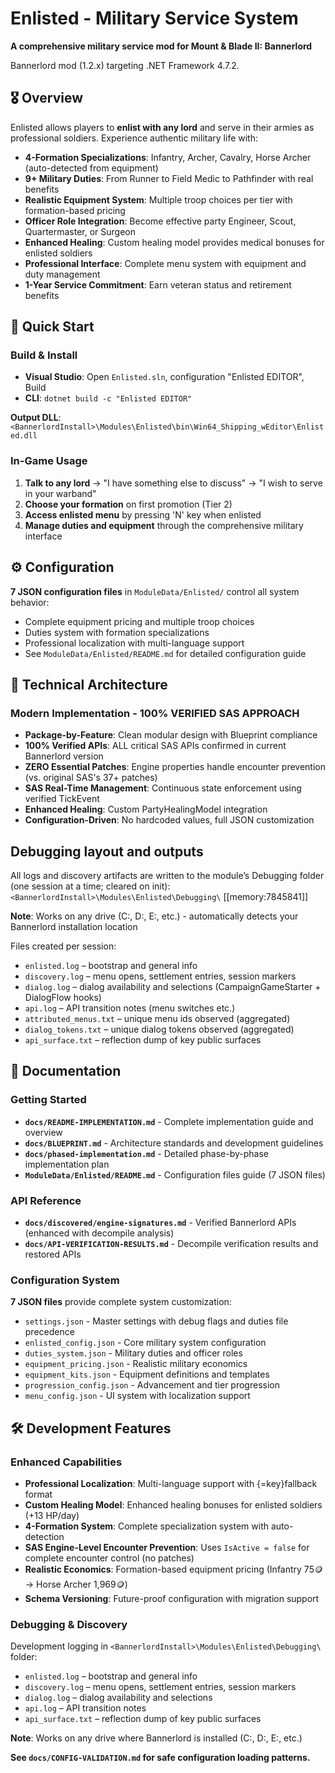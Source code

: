 # Enlisted - Military Service System

**A comprehensive military service mod for Mount & Blade II: Bannerlord**

Bannerlord mod (1.2.x) targeting .NET Framework 4.7.2.

## 🎖️ Overview

Enlisted allows players to **enlist with any lord** and serve in their armies as professional soldiers. Experience authentic military life with:

- **4-Formation Specializations**: Infantry, Archer, Cavalry, Horse Archer (auto-detected from equipment)
- **9+ Military Duties**: From Runner to Field Medic to Pathfinder with real benefits
- **Realistic Equipment System**: Multiple troop choices per tier with formation-based pricing  
- **Officer Role Integration**: Become effective party Engineer, Scout, Quartermaster, or Surgeon
- **Enhanced Healing**: Custom healing model provides medical bonuses for enlisted soldiers
- **Professional Interface**: Complete menu system with equipment and duty management
- **1-Year Service Commitment**: Earn veteran status and retirement benefits

## 🚀 Quick Start

### Build & Install
- **Visual Studio**: Open `Enlisted.sln`, configuration "Enlisted EDITOR", Build
- **CLI**: `dotnet build -c "Enlisted EDITOR"`

**Output DLL**: 
`<BannerlordInstall>\Modules\Enlisted\bin\Win64_Shipping_wEditor\Enlisted.dll`

### In-Game Usage
1. **Talk to any lord** → "I have something else to discuss" → "I wish to serve in your warband"
2. **Choose your formation** on first promotion (Tier 2)
3. **Access enlisted menu** by pressing 'N' key when enlisted  
4. **Manage duties and equipment** through the comprehensive military interface

## ⚙️ Configuration

**7 JSON configuration files** in `ModuleData/Enlisted/` control all system behavior:
- Complete equipment pricing and multiple troop choices
- Duties system with formation specializations  
- Professional localization with multi-language support
- See `ModuleData/Enlisted/README.md` for detailed configuration guide

## 🔧 Technical Architecture

### **Modern Implementation - 100% VERIFIED SAS APPROACH**
- **Package-by-Feature**: Clean modular design with Blueprint compliance
- **100% Verified APIs**: ALL critical SAS APIs confirmed in current Bannerlord version
- **ZERO Essential Patches**: Engine properties handle encounter prevention (vs. original SAS's 37+ patches)  
- **SAS Real-Time Management**: Continuous state enforcement using verified TickEvent
- **Enhanced Healing**: Custom PartyHealingModel integration
- **Configuration-Driven**: No hardcoded values, full JSON customization

## Debugging layout and outputs
All logs and discovery artifacts are written to the module’s Debugging folder (one session at a time; cleared on init):
`<BannerlordInstall>\Modules\Enlisted\Debugging\` [[memory:7845841]]

**Note**: Works on any drive (C:, D:, E:, etc.) - automatically detects your Bannerlord installation location

Files created per session:
- `enlisted.log` – bootstrap and general info
- `discovery.log` – menu opens, settlement entries, session markers
- `dialog.log` – dialog availability and selections (CampaignGameStarter + DialogFlow hooks)
- `api.log` – API transition notes (menu switches etc.)
- `attributed_menus.txt` – unique menu ids observed (aggregated)
- `dialog_tokens.txt` – unique dialog tokens observed (aggregated)
- `api_surface.txt` – reflection dump of key public surfaces

## 📖 Documentation

### **Getting Started**
- **`docs/README-IMPLEMENTATION.md`** - Complete implementation guide and overview
- **`docs/BLUEPRINT.md`** - Architecture standards and development guidelines  
- **`docs/phased-implementation.md`** - Detailed phase-by-phase implementation plan
- **`ModuleData/Enlisted/README.md`** - Configuration files guide (7 JSON files)

### **API Reference**
- **`docs/discovered/engine-signatures.md`** - Verified Bannerlord APIs (enhanced with decompile analysis)
- **`docs/API-VERIFICATION-RESULTS.md`** - Decompile verification results and restored APIs

### **Configuration System**
**7 JSON files** provide complete system customization:
- `settings.json` - Master settings with debug flags and duties file precedence
- `enlisted_config.json` - Core military system configuration
- `duties_system.json` - Military duties and officer roles
- `equipment_pricing.json` - Realistic military economics
- `equipment_kits.json` - Equipment definitions and templates
- `progression_config.json` - Advancement and tier progression
- `menu_config.json` - UI system with localization support

## 🛠️ Development Features

### **Enhanced Capabilities**
- **Professional Localization**: Multi-language support with {=key}fallback format
- **Custom Healing Model**: Enhanced healing bonuses for enlisted soldiers (+13 HP/day)
- **4-Formation System**: Complete specialization system with auto-detection
- **SAS Engine-Level Encounter Prevention**: Uses `IsActive = false` for complete encounter control (no patches)
- **Realistic Economics**: Formation-based equipment pricing (Infantry 75🪙 → Horse Archer 1,969🪙)
- **Schema Versioning**: Future-proof configuration with migration support

### **Debugging & Discovery**  
Development logging in `<BannerlordInstall>\Modules\Enlisted\Debugging\` folder:
- `enlisted.log` – bootstrap and general info
- `discovery.log` – menu opens, settlement entries, session markers  
- `dialog.log` – dialog availability and selections
- `api.log` – API transition notes
- `api_surface.txt` – reflection dump of key public surfaces

**Note**: Works on any drive where Bannerlord is installed (C:, D:, E:, etc.)

**See `docs/CONFIG-VALIDATION.md` for safe configuration loading patterns.**
